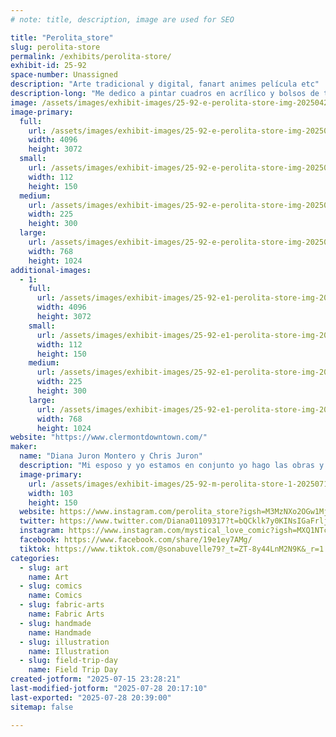 ```yaml
---
# note: title, description, image are used for SEO

title: "Perolita_store"
slug: perolita-store
permalink: /exhibits/perolita-store/
exhibit-id: 25-92
space-number: Unassigned
description: "Arte tradicional y digital, fanart animes película etc"
description-long: "Me dedico a pintar cuadros en acrílico y bolsos de tela con pintura textil realizó artes de animes fanart películas populares mayormente studio Ghibli etc."
image: /assets/images/exhibit-images/25-92-e-perolita-store-img-20250427-092103680-hdr-225x300.jpg
image-primary: 
  full:
    url: /assets/images/exhibit-images/25-92-e-perolita-store-img-20250427-092103680-hdr-full.jpg
    width: 4096
    height: 3072
  small:
    url: /assets/images/exhibit-images/25-92-e-perolita-store-img-20250427-092103680-hdr-112x150.jpg
    width: 112
    height: 150
  medium:
    url: /assets/images/exhibit-images/25-92-e-perolita-store-img-20250427-092103680-hdr-225x300.jpg
    width: 225
    height: 300
  large:
    url: /assets/images/exhibit-images/25-92-e-perolita-store-img-20250427-092103680-hdr-768x1024.jpg
    width: 768
    height: 1024
additional-images: 
  - 1:
    full:
      url: /assets/images/exhibit-images/25-92-e1-perolita-store-img-20250427-090339747-hdr-5802-full.jpg
      width: 4096
      height: 3072
    small:
      url: /assets/images/exhibit-images/25-92-e1-perolita-store-img-20250427-090339747-hdr-5802-112x150.jpg
      width: 112
      height: 150
    medium:
      url: /assets/images/exhibit-images/25-92-e1-perolita-store-img-20250427-090339747-hdr-5802-225x300.jpg
      width: 225
      height: 300
    large:
      url: /assets/images/exhibit-images/25-92-e1-perolita-store-img-20250427-090339747-hdr-5802-768x1024.jpg
      width: 768
      height: 1024
website: "https://www.clermontdowntown.com/"
maker: 
  name: "Diana Juron Montero y Chris Juron"
  description: "Mi esposo y yo estamos en conjunto yo hago las obras y mi esposo me apoya con las ventas de los productos"
  image-primary:
    url: /assets/images/exhibit-images/25-92-m-perolita-store-1-20250715-225649-0000-103x150.png
    width: 103
    height: 150
  website: https://www.instagram.com/perolita_store?igsh=M3MzNXo2OGw1MjMz
  twitter: https://www.twitter.com/Diana01109317?t=bQCklk7y0KINsIGaFrljYg&s=09
  instagram: https://www.instagram.com/mystical_love_comic?igsh=MXQ1NTc4bm1pcTdldw==
  facebook: https://www.facebook.com/share/19e1ey7AMg/
  tiktok: https://www.tiktok.com/@sonabuvelle79?_t=ZT-8y44LnM2N9K&_r=1
categories: 
  - slug: art
    name: Art
  - slug: comics
    name: Comics
  - slug: fabric-arts
    name: Fabric Arts
  - slug: handmade
    name: Handmade
  - slug: illustration
    name: Illustration
  - slug: field-trip-day
    name: Field Trip Day
created-jotform: "2025-07-15 23:28:21"
last-modified-jotform: "2025-07-28 20:17:10"
last-exported: "2025-07-28 20:39:00"
sitemap: false

---
```

